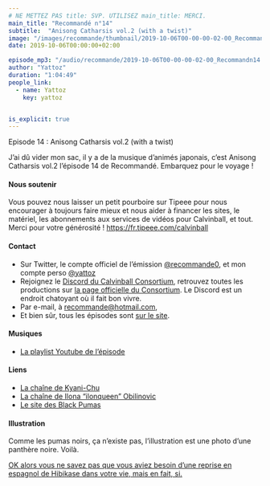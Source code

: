 ```yaml
---
# NE METTEZ PAS title: SVP. UTILISEZ main_title: MERCI.
main_title: "Recommandé n°14"
subtitle:  "Anisong Catharsis vol.2 (with a twist)"
image: "/images/recommande/thumbnail/2019-10-06T00-00-00-02-00_Recommandn14.jpg"
date: 2019-10-06T00:00:00+02:00

episode_mp3: "/audio/recommande/2019-10-06T00-00-00-02-00_Recommandn14.mp3"
author: "Yattoz"
duration: "1:04:49"
people_link: 
  - name: Yattoz
    key: yattoz


is_explicit: true
---
```


<PodcastHeader/>

<!-- ECRIRE LA DESCRIPTION DE L'EPISODE SOUS CETTE LIGNE -->


 Episode 14 : Anisong Catharsis vol.2 (with a twist) 

<p>J’ai dû vider mon sac, il y a de la musique d’animés japonais, c’est Anisong Catharsis vol.2 l’épisode 14 de Recommandé. Embarquez pour le voyage !</p>

<h4>Nous soutenir</h4>

<p>Vous pouvez nous laisser un petit pourboire sur Tipeee pour nous encourager à toujours faire mieux et nous aider à financer les sites, le matériel, les abonnements aux services de vidéos pour Calvinball, et tout. Merci pour votre générosité ! <a href="https://fr.tipeee.com/calvinball" rel="nofollow">https://fr.tipeee.com/calvinball</a></p>

<h4>Contact</h4>

<ul>
  <li>Sur Twitter, le compte officiel de l’émission <a href="https://twitter.com/recommande0" rel="nofollow">@recommande0</a>, et mon compte perso <a href="https://twitter.com/yattoz" rel="nofollow">@yattoz</a></li>
  <li>Rejoignez le <a href="https://discord.gg/4RnA9v7" rel="nofollow">Discord du Calvinball Consortium</a>, retrouvez toutes les productions sur <a href="https://calvinballradio.wordpress.com/" rel="nofollow">la page officielle du Consortium</a>. Le Discord est un endroit chatoyant où il fait bon vivre.</li>
  <li>Par e-mail, à <a href="mailto:recommande@hotmail.com" rel="nofollow">recommande@hotmail.com</a>,</li>
  <li>Et bien sûr, tous les épisodes sont <a href="https://recommande.duckdns.org" rel="nofollow">sur le site</a>.</li>
</ul>

<h4>Musiques</h4>

<ul>
  <li><a href="https://www.youtube.com/playlist?list=PLNjXbZkItxtbxO_B29ni0vk_1BXdUcZqY" rel="nofollow">La playlist Youtube de l’épisode</a></li>
</ul>

<h4>Liens</h4>

<ul>
  <li><a href="https://www.youtube.com/user/JandyChuChuTrain" rel="nofollow">La chaîne de Kyani-Chu</a></li>
  <li><a href="https://www.youtube.com/user/ilonqueen" rel="nofollow">La chaîne de Ilona “ilonqueen” Obilinovic</a></li>
  <li><a href="https://www.theblackpumas.com/" rel="nofollow">Le site des Black Pumas</a></li>
</ul>

<h4>Illustration</h4>

<p>Comme les pumas noirs, ça n’existe pas, l’illustration est une photo d’une panthère noire. Voilà.</p>

<p><a href="https://www.youtube.com/watch?v=LEwh5Fibu-s" rel="nofollow">OK alors vous ne savez pas que vous aviez besoin d’une reprise en espagnol de Hibikase dans votre vie, mais en fait, si.</a></p>


